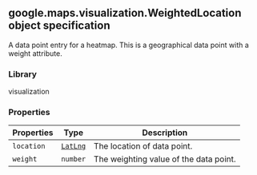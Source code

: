<h2 id="WeightedLocation">
google.maps.visualization.WeightedLocation
object specification
</h2><p>A data point entry for a heatmap. This is a geographical data point with a weight attribute.</p><h3>Library</h3><p>visualization</p><h3>Properties</h3><table summary="interface WeightedLocation - Properties" width="100%">
<thead>
<tr><th>Properties</th>
<th>Type</th>
<th>Description</th>
</tr></thead>
<tbody>
<tr>
<td><code>location</code></td>
<td><code><a href="https://github.com/amenadiel/google-maps-documentation/blob/master/docs/google.maps.LatLng.md">LatLng</a></code></td>
<td>The location of data point.</td>
</tr>
<tr>
<td><code>weight</code></td>
<td><code>number</code></td>
<td>The weighting value of the data point.</td>
</tr>
</tbody>
</table>
